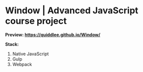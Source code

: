 # Window | Advanced JavaScript course project

**Preview: https://quiddlee.github.io/Window/**

**Stack:**
1. Native JavaScript
2. Gulp
3. Webpack
#
